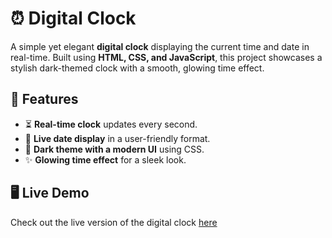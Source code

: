 # ⏰ Digital Clock

A simple yet elegant **digital clock** displaying the current time and date in real-time. Built using **HTML, CSS, and JavaScript**, this project showcases a stylish dark-themed clock with a smooth, glowing time effect.

## 📌 Features

- ⏳ **Real-time clock** updates every second.
- 📆 **Live date display** in a user-friendly format.
- 🎨 **Dark theme with a modern UI** using CSS.
- ✨ **Glowing time effect** for a sleek look.

## 🖥️ Live Demo

Check out the live version of the digital clock [here](#) 


